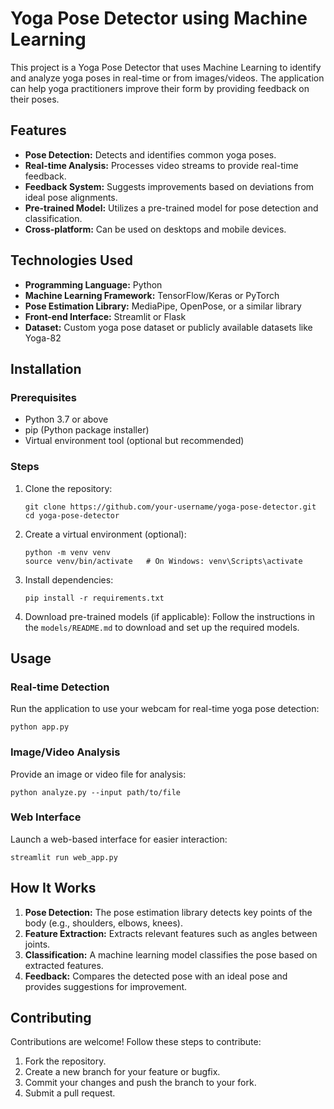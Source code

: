 <h1 id="yoga-pose-detector-using-machine-learning">Yoga Pose Detector using Machine Learning</h1>
<p>This project is a Yoga Pose Detector that uses Machine Learning to identify and analyze yoga poses in real-time or from images/videos. The application can help yoga practitioners improve their form by providing feedback on their poses.</p>
<h2 id="features">Features</h2>
<ul>
<li><strong>Pose Detection:</strong> Detects and identifies common yoga poses.</li>
<li><strong>Real-time Analysis:</strong> Processes video streams to provide real-time feedback.</li>
<li><strong>Feedback System:</strong> Suggests improvements based on deviations from ideal pose alignments.</li>
<li><strong>Pre-trained Model:</strong> Utilizes a pre-trained model for pose detection and classification.</li>
<li><strong>Cross-platform:</strong> Can be used on desktops and mobile devices.</li>
</ul>
<h2 id="technologies-used">Technologies Used</h2>
<ul>
<li><strong>Programming Language:</strong> Python</li>
<li><strong>Machine Learning Framework:</strong> TensorFlow/Keras or PyTorch</li>
<li><strong>Pose Estimation Library:</strong> MediaPipe, OpenPose, or a similar library</li>
<li><strong>Front-end Interface:</strong> Streamlit or Flask</li>
<li><strong>Dataset:</strong> Custom yoga pose dataset or publicly available datasets like Yoga-82</li>
</ul>
<h2 id="installation">Installation</h2>
<h3 id="prerequisites">Prerequisites</h3>
<ul>
<li>Python 3.7 or above</li>
<li>pip (Python package installer)</li>
<li>Virtual environment tool (optional but recommended)</li>
</ul>
<h3 id="steps">Steps</h3>
<ol>
<li><p>Clone the repository:</p>
<pre><code class="language-bash">git clone https://github.com/your-username/yoga-pose-detector.git
cd yoga-pose-detector
</code></pre>
</li>
<li><p>Create a virtual environment (optional):</p>
<pre><code class="language-bash">python -m venv venv
source venv/bin/activate   # On Windows: venv\Scripts\activate
</code></pre>
</li>
<li><p>Install dependencies:</p>
<pre><code class="language-bash">pip install -r requirements.txt
</code></pre>
</li>
<li><p>Download pre-trained models (if applicable):
Follow the instructions in the <code>models/README.md</code> to download and set up the required models.</p>
</li>
</ol>
<h2 id="usage">Usage</h2>
<h3 id="real-time-detection">Real-time Detection</h3>
<p>Run the application to use your webcam for real-time yoga pose detection:</p>
<pre><code class="language-bash">python app.py
</code></pre>
<h3 id="imagevideo-analysis">Image/Video Analysis</h3>
<p>Provide an image or video file for analysis:</p>
<pre><code class="language-bash">python analyze.py --input path/to/file
</code></pre>
<h3 id="web-interface">Web Interface</h3>
<p>Launch a web-based interface for easier interaction:</p>
<pre><code class="language-bash">streamlit run web_app.py
</code></pre>
<h2 id="how-it-works">How It Works</h2>
<ol>
<li><strong>Pose Detection:</strong> The pose estimation library detects key points of the body (e.g., shoulders, elbows, knees).</li>
<li><strong>Feature Extraction:</strong> Extracts relevant features such as angles between joints.</li>
<li><strong>Classification:</strong> A machine learning model classifies the pose based on extracted features.</li>
<li><strong>Feedback:</strong> Compares the detected pose with an ideal pose and provides suggestions for improvement.</li>
</ol>
<h2 id="contributing">Contributing</h2>
<p>Contributions are welcome! Follow these steps to contribute:</p>
<ol>
<li>Fork the repository.</li>
<li>Create a new branch for your feature or bugfix.</li>
<li>Commit your changes and push the branch to your fork.</li>
<li>Submit a pull request.</li>
</ol>

